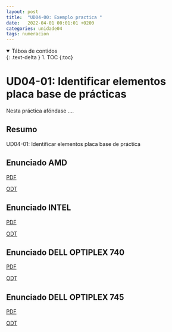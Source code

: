 ```yaml
---
layout: post
title:  "UD04-00: Exemplo practica "
date:   2022-04-01 00:01:01 +0200
categories: unidade04
tags: numeracion 
---
```


<details open markdown="block">
  <summary>
    Táboa de contidos
  </summary>
  {: .text-delta }
1. TOC
{:toc}
</details> 



# UD04-01: Identificar elementos placa base de prácticas

Nesta práctica afóndase  ....
## Resumo 
UD04-01: Identificar elementos placa base de práctica

## Enunciado AMD
[PDF]({{site.baseurl}}/unidade04/t01-placa-base/t01-elementos-placa-base-CoolerMaster-AMD.pdf)

[ODT]({{site.baseurl}}unidade04/t01-placa-base/t01-elementos-placa-base-CoolerMaster-AMD.odt)

## Enunciado INTEL
[PDF]({{site.baseurl}}/unidade04/t01-placa-base/t01-elementos-placa-base-CoolerMaster-Intel.pdf)

[ODT]({{site.baseurl}}unidade04/t01-placa-base/t01-elementos-placa-base-CoolerMaster-Intel.odt)


## Enunciado DELL OPTIPLEX 740

[PDF]({{site.baseurl}}/unidade04/t01-placa-base/t01-elementos-placa-base-DELL-OptiPlex-740.pdf)

[ODT]({{site.baseurl}}unidade04/t01-placa-base/t01-elementos-placa-base-DELL-OptiPlex-740.odt)

## Enunciado DELL OPTIPLEX 745
 [PDF]({{site.baseurl}}unidade04/t01-placa-base/t01-elementos-placa-base-DELL-OptiPlex-745.pdf)

[ODT]({{site.baseurl}}unidade04/t01-placa-base/t01-elementos-placa-base-DELL-OptiPlex-745.odt)
